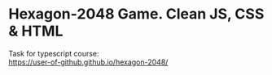 # Hexagon-2048 Game. Clean JS, CSS & HTML
Task for typescript course:    
https://user-of-github.github.io/hexagon-2048/
